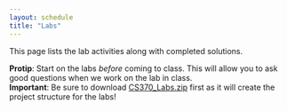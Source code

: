 ```yaml
---
layout: schedule
title: "Labs"
---
```


This page lists the lab activities along with completed solutions.

<div class="callout">
<b>Protip</b>: Start on the labs <i>before</i> coming to class.  This will allow you to ask good questions when we work on the lab in class.
</div>

<div class="callout">
<b>Important</b>: Be sure to download <a href="src/CS370_Labs.zip">CS370_Labs.zip</a> first as it will create the project structure for the labs!
</div>

<script>autogenLabs();</script>
